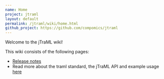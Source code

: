 ```yaml
---
name: Home
project: jtraml
layout: default
permalink: /jtraml/wiki/home.html
github_project: https://github.com/compomics/jtraml
---
```


Welcome to the jTraML wiki!

This wiki consists of the following pages:

  * [Release notes](/jtraml/wiki/releasenotes.html)
  * Read more about the traml standard, the jTraML API and example usage [here](/jtraml/wiki/usageandexamples.html)
